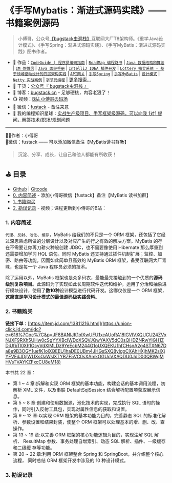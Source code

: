 # 《手写Mybatis：渐进式源码实践》—— 书籍案例源码

>小傅哥，公众号[【bugstack虫洞栈】](https://bugstack.cn/images/personal/qrcode.png)互联网大厂T8架构师。《重学Java设计模式》、《手写Spring：渐进式源码实践》、《手写MyBatis：渐进式源码实践》图书作者。

- :bus: 作品：[`CodeGuide | 程序员编码指南`](https://github.com/fuzhengwei/CodeGuide) | [`RoadMap 编程路书`](https://github.com/fuzhengwei/RoadMap) | [`Java 数据结构和算法`](https://github.com/fuzhengwei/java-algorithms) | [`IM 仿微信`](https://github.com/fuzhengwei/NaiveChat) | [`Java 面经手册`](https://github.com/fuzhengwei/interview) | [`IntelliJ IDEA 插件开发`](https://github.com/fuzhengwei/guide-idea-plugin) | [`Lottery 抽奖系统 - 基于领域驱动设计的四层架构实践`](https://github.com/fuzhengwei/Lottery) | [`API网关`](https://github.com/fuzhengwei/api-gateway) | [`手写Spring`](https://github.com/fuzhengwei/small-spring) | [`手写MyBatis`](https://github.com/fuzhengwei/book-small-mybatis) | [`设计模式`](https://github.com/fuzhengwei/itstack-demo-design) | [`Netty 实战案例`](https://github.com/fuzhengwei/itstack-demo-netty) | [`字节码编程`](https://github.com/fuzhengwei/itstack-demo-bytecode) | [更多搜索...](https://github.com/fuzhengwei?tab=repositories)
- :seedling: 干货：[公众号『 bugstack虫洞栈 』](https://bugstack.cn/images/personal/qrcode.png)
- :pencil: 博客：[bugstack.cn](https://bugstack.cn/) - 足够硬核，内容老狠了！
- :tv: 视频：[B站 小傅哥の码场](https://space.bilibili.com/15637440)
- :love_letter: 微信：[fustack](https://bugstack.cn/images/personal/fustack.png) - 备注来意
- :feet: 我的编程知识星球：[实战生产级项目、手写框架级源码，可以向我 1对1 提问，解答技术/职场/规划问题](https://bugstack.cn/md/zsxq/introduce.html)

---

👨‍💻作者：小傅哥
<br/>
🌱微信：fustack —— 可以添加微信备注【MyBatis读书群📚】

>沉淀、分享、成长，让自己和他人都能有所收获！

## ⛳ 目录

- [Github](https://github.com/fuzhengwei/book-small-mybatis) | [Gitcode](https://gitcode.net/fuzhengwei/book-small-mybatis)
- [0. 内容简述](#) - 添加小傅哥微信【fustack】备注【MyBatis 读书加群】
- [1. 书籍购买](#1-书籍购买)
- [2. 勘误记录](#2-勘误记录) - 视频；课程更新到小傅哥的B站：[]()

### 1. 内容简述

`代理`、`反射`、`池化`、`缓存`，MyBatis 给我们的不只是一个 ORM 框架，还包括了它经过深思熟虑所做的分层设计以及对应产生的行之有效的解决方案。MyBatis 的存在不需要让你再刀耕火种般创建 JDBC，也不需要像使用 Hibernate 那么厚重到还需要增加学习 HQL 语句。同时 MyBatis 还支持通过插件机制扩展；监控、加密、路由等功能。因而如此简单且高效的 MyBatis ORM 框架，备受互联网大厂青睐，也是每一个 Java 程序员必须的技术。

除了运用以外，MyBatis 框架也是众多码农，最能最先接触到的一个优质的**源码级别复杂项目**。此源码为了实现如此长周期软件迭代和维护，运用了分治和抽象进行模块设计，使用了**数10种**设计模型进行代码开发。这哪仅仅是一个 ORM 框架，**这简直是学习设计模式的最佳源码级实践资料**。

### 2. 书籍购买

**链接下单**：[https://item.jd.com/13811216.html](https://union-click.jd.com/jdc?e=618%7Cpc%7C&p=JF8BANIJK1olXwUFU1xcAUoRA18IGVIVXQUCU24ZVxNJXF9RXh5UHw0cSgYYXBcIWDoXSQVJQwYAXV5dC0sQHDZNRwYlGH1ZDiUfbTl0Xh1OcyVdXlMLDz9YeEcbM244G1oUXQEKU1hfCHsnA2g4STXN67Da8e9B3OGY1uefK1olXQEEU1haDE0UBm4JHGsSXQ8yIgoCXAhHXjhMK2slXjYFVFdJDjlWUXsOaWslXTYBZF5VC0sXAmkOGUcVXAQDU0JdD00QBWgMHVsTVAYKZFxcCU8eM18)

本书共 22 章：

- 第 1 ~ 4 章:拆解和实现 ORM 框架的基本功能，构建会话的基本调用流程，初解析 XML 文件，以及串联 DefaultSqlSession 结合解析配置项获取展示信息。
- 第 5 ~ 8 章:创建和使用数据源，池化技术的实现，完成执行 SQL 语句的操作，同时引入反射工具包，实现对属性信息的获取和设置。
- 第 9 ~ 12 章:以实现 ORM 框架的基本功能为目的，完善静态 SQL 的标准化解析、参数设置和结果封装，使整个 ORM 框架可以处理基本的增、删、改、查操作。
- 第 13 ~ 19 章:以完善 ORM 框架的核心功能逻辑为目的，实现注解 SQL 解析、 ResultMap 参数、事务处理自增索引、动态 SQL 解析、插件、一级缓存和二级缓 存等功能。
- 第 20 ~ 22 章:利用 ORM 框架整合 Spring 和 SpringBoot，并介绍整个核心流程， 同时总结 ORM 框架开发中涉及的 10 种设计模式。

### 3. 勘误记录

